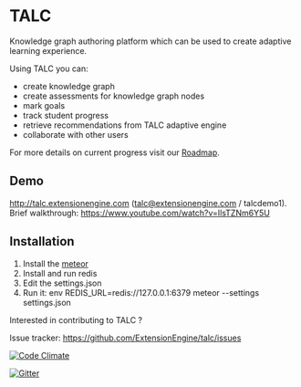 # TALC

Knowledge graph authoring platform which can be used to create adaptive learning experience.

Using TALC you can:

 - create knowledge graph
 - create assessments for knowledge graph nodes
 - mark goals
 - track student progress
 - retrieve recommendations from TALC adaptive engine
 - collaborate with other users

For more details on current progress visit our [Roadmap](https://github.com/ExtensionEngine/talc/milestones).

## Demo

http://talc.extensionengine.com (talc@extensionengine.com / talcdemo1). Brief walkthrough: https://www.youtube.com/watch?v=IlsTZNm6Y5U

## Installation

1. Install the [meteor](https://github.com/meteor/meteor)
2. Install and run redis
2. Edit the settings.json
3. Run it: env REDIS_URL=redis://127.0.0.1:6379 meteor --settings settings.json

Interested in contributing to TALC ?

Issue tracker: https://github.com/ExtensionEngine/talc/issues

[![Code Climate](https://codeclimate.com/github/ExtensionEngine/talc/badges/gpa.svg)](https://codeclimate.com/github/ExtensionEngine/talc)

[![Gitter](https://badges.gitter.im/Join%20Chat.svg)](https://gitter.im/ExtensionEngine/talc?utm_source=badge&utm_medium=badge&utm_campaign=pr-badge)
